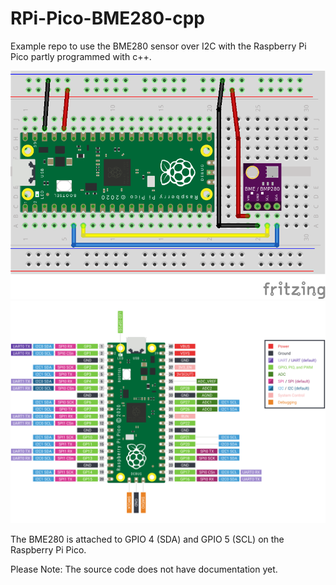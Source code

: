 # RPi-Pico-BME280-cpp
Example repo to use the BME280 sensor over I2C with the Raspberry Pi Pico partly programmed with c++.

![Sketch](doc/RPi_Pico_BME280.png)
![Pico pinout](doc/pico-pinout.svg)

The BME280 is attached to GPIO 4 (SDA) and GPIO 5 (SCL) on the Raspberry Pi Pico.

Please Note: The source code does not have documentation yet.
